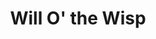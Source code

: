 ---
title: Will O' the Wisp
year: 1936
opening_date: 1936-03-03
closing_date: 
layout: productions
image:
image_caption:
image_credit:
playbill: 
category: 
Theatre: Theatre Jacksonville
cast:
  The White-Faced Girl: Helen Anders
  The Irish Maid: June Stoy
  The Poet's Wife: Kathleen Godshalk
  The Country Woman: Louise Bowden
crew:
  Director: Marion Hendry
  Props: Marion Hendry
  Staging: Frances Blackwell
---